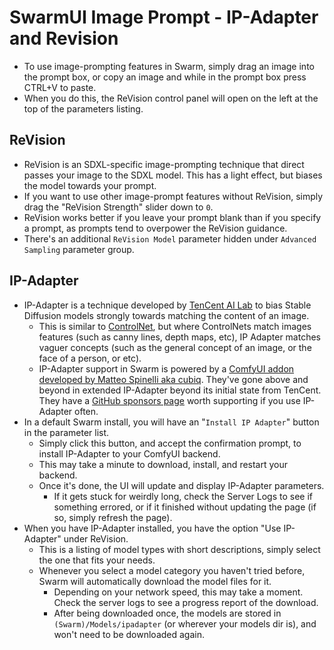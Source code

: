 # SwarmUI Image Prompt - IP-Adapter and Revision

- To use image-prompting features in Swarm, simply drag an image into the prompt box, or copy an image and while in the prompt box press CTRL+V to paste.
- When you do this, the ReVision control panel will open on the left at the top of the parameters listing.

## ReVision

- ReVision is an SDXL-specific image-prompting technique that direct passes your image to the SDXL model. This has a light effect, but biases the model towards your prompt.
- If you want to use other image-prompt features without ReVision, simply drag the "ReVision Strength" slider down to `0`.
- ReVision works better if you leave your prompt blank than if you specify a prompt, as prompts tend to overpower the ReVision guidance.
- There's an additional `ReVision Model` parameter hidden under `Advanced Sampling` parameter group.

## IP-Adapter

- IP-Adapter is a technique developed by [TenCent AI Lab](https://github.com/tencent-ailab/IP-Adapter) to bias Stable Diffusion models strongly towards matching the content of an image.
    - This is similar to [ControlNet](/docs/Features/ControlNet.md), but where ControlNets match images features (such as canny lines, depth maps, etc), IP Adapter matches vaguer concepts (such as the general concept of an image, or the face of a person, or etc).
    - IP-Adapter support in Swarm is powered by a [ComfyUI addon developed by Matteo Spinelli aka cubiq](https://github.com/cubiq/ComfyUI_IPAdapter_plus). They've gone above and beyond in extended IP-Adapter beyond its initial state from TenCent. They have a [GitHub sponsors page](https://github.com/sponsors/cubiq) worth supporting if you use IP-Adapter often.
- In a default Swarm install, you will have an "`Install IP Adapter`" button in the parameter list.
    - Simply click this button, and accept the confirmation prompt, to install IP-Adapter to your ComfyUI backend.
    - This may take a minute to download, install, and restart your backend.
    - Once it's done, the UI will update and display IP-Adapter parameters.
        - If it gets stuck for weirdly long, check the Server Logs to see if something errored, or if it finished without updating the page (if so, simply refresh the page).
- When you have IP-Adapter installed, you have the option "Use IP-Adapter" under ReVision.
    - This is a listing of model types with short descriptions, simply select the one that fits your needs.
    - Whenever you select a model category you haven't tried before, Swarm will automatically download the model files for it.
        - Depending on your network speed, this may take a moment. Check the server logs to see a progress report of the download.
        - After being downloaded once, the models are stored in `(Swarm)/Models/ipadapter` (or wherever your models dir is), and won't need to be downloaded again.
